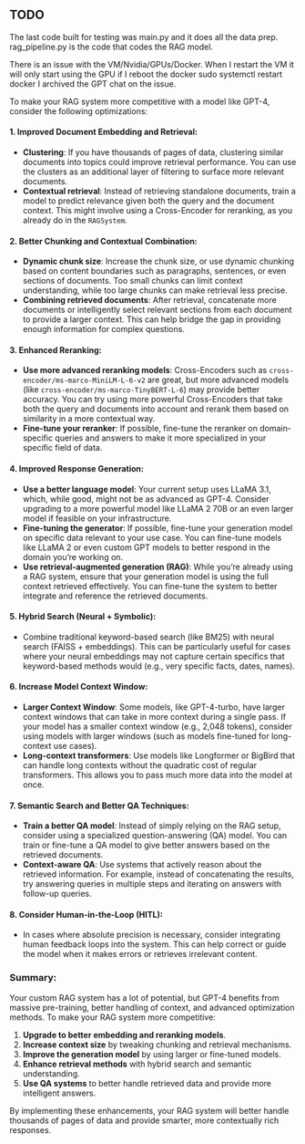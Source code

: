
## TODO


The last code built for testing was main.py and it does all the data prep.
rag_pipeline.py is the code that codes the RAG model.

There is an issue with the VM/Nvidia/GPUs/Docker.  When I restart the VM it will only start using the GPU if I reboot the docker 
sudo systemctl restart docker
I archived the GPT chat on the issue. 






To make your RAG system more competitive with a model like GPT-4, consider the following optimizations:

#### 1. **Improved Document Embedding and Retrieval:**

   - **Clustering**: If you have thousands of pages of data, clustering similar documents into topics could improve retrieval performance. You can use the clusters as an additional layer of filtering to surface more relevant documents.
   - **Contextual retrieval**: Instead of retrieving standalone documents, train a model to predict relevance given both the query and the document context. This might involve using a Cross-Encoder for reranking, as you already do in the `RAGSystem`.

#### 2. **Better Chunking and Contextual Combination:**
   - **Dynamic chunk size**: Increase the chunk size, or use dynamic chunking based on content boundaries such as paragraphs, sentences, or even sections of documents. Too small chunks can limit context understanding, while too large chunks can make retrieval less precise.
   - **Combining retrieved documents**: After retrieval, concatenate more documents or intelligently select relevant sections from each document to provide a larger context. This can help bridge the gap in providing enough information for complex questions.

#### 3. **Enhanced Reranking:**
   - **Use more advanced reranking models**: Cross-Encoders such as `cross-encoder/ms-marco-MiniLM-L-6-v2` are great, but more advanced models (like `cross-encoder/ms-marco-TinyBERT-L-6`) may provide better accuracy. You can try using more powerful Cross-Encoders that take both the query and documents into account and rerank them based on similarity in a more contextual way.
   - **Fine-tune your reranker**: If possible, fine-tune the reranker on domain-specific queries and answers to make it more specialized in your specific field of data.

#### 4. **Improved Response Generation:**
   - **Use a better language model**: Your current setup uses LLaMA 3.1, which, while good, might not be as advanced as GPT-4. Consider upgrading to a more powerful model like LLaMA 2 70B or an even larger model if feasible on your infrastructure.
   - **Fine-tuning the generator**: If possible, fine-tune your generation model on specific data relevant to your use case. You can fine-tune models like LLaMA 2 or even custom GPT models to better respond in the domain you’re working on.
   - **Use retrieval-augmented generation (RAG)**: While you’re already using a RAG system, ensure that your generation model is using the full context retrieved effectively. You can fine-tune the system to better integrate and reference the retrieved documents.

#### 5. **Hybrid Search (Neural + Symbolic)**:
   - Combine traditional keyword-based search (like BM25) with neural search (FAISS + embeddings). This can be particularly useful for cases where your neural embeddings may not capture certain specifics that keyword-based methods would (e.g., very specific facts, dates, names).

#### 6. **Increase Model Context Window**:
   - **Larger Context Window**: Some models, like GPT-4-turbo, have larger context windows that can take in more context during a single pass. If your model has a smaller context window (e.g., 2,048 tokens), consider using models with larger windows (such as models fine-tuned for long-context use cases).
   - **Long-context transformers**: Use models like Longformer or BigBird that can handle long contexts without the quadratic cost of regular transformers. This allows you to pass much more data into the model at once.

#### 7. **Semantic Search and Better QA Techniques**:
   - **Train a better QA model**: Instead of simply relying on the RAG setup, consider using a specialized question-answering (QA) model. You can train or fine-tune a QA model to give better answers based on the retrieved documents.
   - **Context-aware QA**: Use systems that actively reason about the retrieved information. For example, instead of concatenating the results, try answering queries in multiple steps and iterating on answers with follow-up queries.

#### 8. **Consider Human-in-the-Loop (HITL)**:
   - In cases where absolute precision is necessary, consider integrating human feedback loops into the system. This can help correct or guide the model when it makes errors or retrieves irrelevant content.

### Summary:
Your custom RAG system has a lot of potential, but GPT-4 benefits from massive pre-training, better handling of context, and advanced optimization methods. To make your RAG system more competitive:

1. **Upgrade to better embedding and reranking models**.
2. **Increase context size** by tweaking chunking and retrieval mechanisms.
3. **Improve the generation model** by using larger or fine-tuned models.
4. **Enhance retrieval methods** with hybrid search and semantic understanding.
5. **Use QA systems** to better handle retrieved data and provide more intelligent answers.

By implementing these enhancements, your RAG system will better handle thousands of pages of data and provide smarter, more contextually rich responses.